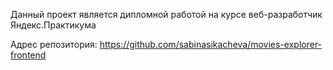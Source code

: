 Данный проект является дипломной работой на курсе веб-разработчик Яндекс.Практикума

Адрес репозитория: https://github.com/sabinasikacheva/movies-explorer-frontend